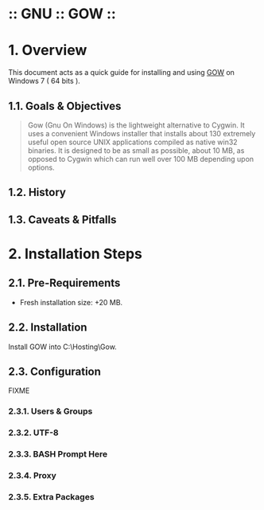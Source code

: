 :: GNU :: GOW ::
================

# 1. Overview

This document acts as a quick guide for installing and using [GOW](https://github.com/bmatzelle/gow) on Windows 7 ( 64 bits ).

## 1.1. Goals & Objectives

> Gow (Gnu On Windows) is the lightweight alternative to Cygwin. It uses a 
convenient Windows installer that installs about 130 extremely useful 
open source UNIX applications compiled as native win32 binaries. It is 
designed to be as small as possible, about 10 MB, as opposed to Cygwin 
which can run well over 100 MB depending upon options.

## 1.2. History

## 1.3. Caveats & Pitfalls

# 2. Installation Steps

## 2.1. Pre-Requirements

- Fresh installation size: +20 MB.

## 2.2. Installation

Install GOW into C:\Hosting\Gow\.

## 2.3. Configuration

FIXME

### 2.3.1. Users & Groups

### 2.3.2. UTF-8

### 2.3.3. BASH Prompt Here

### 2.3.4. Proxy

### 2.3.5. Extra Packages
